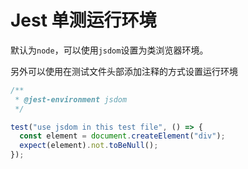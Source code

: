 # Jest 单测运行环境

默认为`node`，可以使用`jsdom`设置为类浏览器环境。

另外可以使用在测试文件头部添加注释的方式设置运行环境

```javascript
/**
 * @jest-environment jsdom
 */

test("use jsdom in this test file", () => {
  const element = document.createElement("div");
  expect(element).not.toBeNull();
});
```
